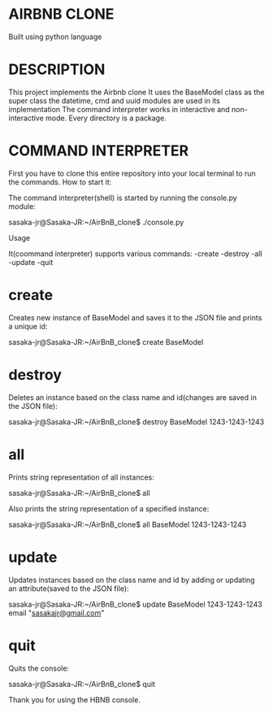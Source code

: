# AIRBNB CLONE
Built using python language

# DESCRIPTION

This project implements the Airbnb clone It uses the BaseModel class as the super class the datetime, cmd and uuid modules are used in its implementation The command interpreter works in interactive and non-interactive mode. Every directory is a package.

# COMMAND INTERPRETER
First you have to clone this entire repository into your local terminal to run the commands.
How to start it:

The command interpreter(shell) is started by running the console.py module:

sasaka-jr@Sasaka-JR:~/AirBnB_clone$ ./console.py

Usage

It(coommand interpreter) supports various commands: -create -destroy -all -update -quit

# create

Creates new instance of BaseModel and saves it to the JSON file and prints a unique id:

sasaka-jr@Sasaka-JR:~/AirBnB_clone$ create BaseModel

# destroy

Deletes an instance based on the class name and id(changes are saved in the JSON file):

sasaka-jr@Sasaka-JR:~/AirBnB_clone$ destroy BaseModel 1243-1243-1243

# all

Prints string representation of all instances:

sasaka-jr@Sasaka-JR:~/AirBnB_clone$ all

Also prints the string representation of a specified instance:

sasaka-jr@Sasaka-JR:~/AirBnB_clone$ all BaseModel 1243-1243-1243

# update

Updates instances based on the class name and id by adding or updating an attribute(saved to the JSON file):

sasaka-jr@Sasaka-JR:~/AirBnB_clone$ update BaseModel 1243-1243-1243 email "sasakajr@gmail.com"

# quit

Quits the console:

sasaka-jr@Sasaka-JR:~/AirBnB_clone$ quit

Thank you for using the HBNB console.

